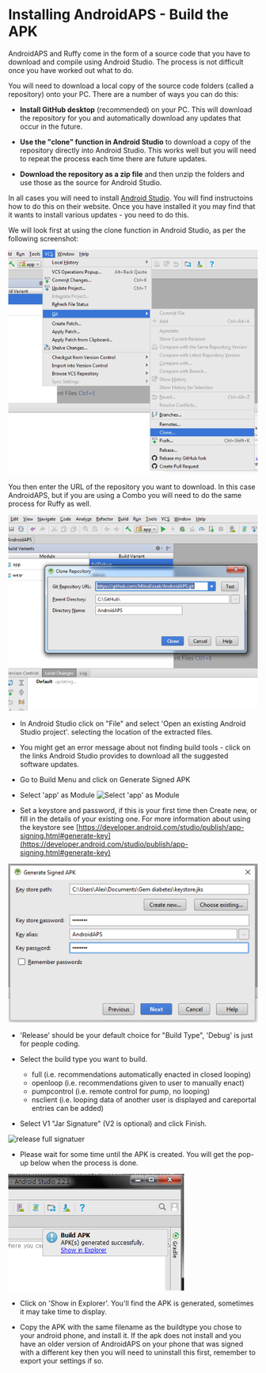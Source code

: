 # Installing AndroidAPS - Build the APK

AndroidAPS and Ruffy come in the form of a source code that you have to download and compile using Android Studio. The process is not difficult once you have worked out what to do.

You will need to download a local copy of the source code folders (called a repository) onto your PC. There are a number of ways you can do this:

* **Install GitHub desktop** (recommended) on your PC. This will download the repository for you and automatically download any updates that occur in the future. 

* **Use the "clone" function in Android Studio** to download a copy of the repository directly into Android Studio. This works well but you will need to repeat the process each time there are future updates.

* **Download the repository as a zip file** and then unzip the folders and use those as the source for Android Studio. 

In all cases you will need to install [Android Studio](https://developer.android.com/studio/install.html). You will find instructoins how to do this on their website. Once you have installed it you may find that it wants to install various updates - you need to do this.

We will look first at using the clone function in Android Studio, as per the following screenshot:

![](../images/Screenshot_git_clone.png)

You then enter the URL of the repository you want to download. In this case AndroidAPS, but if you are using a Combo you will need to do the same process for Ruffy as well.

![](../images/Screenshot_git_clone_2.png)


* In Android Studio click on "File" and select 'Open an existing Android Studio project'. selecting the location of the extracted files.

* You might get an error message about not finding build tools - click on the links Android Studio provides to download all the suggested software updates.
 
* Go to Build Menu and click on Generate Signed APK

* Select 'app' as Module
![Select 'app' as Module](https://user-images.githubusercontent.com/9692866/38299495-8885e446-37fa-11e8-9d19-cb05fd1bb506.png)

* Set a keystore and password, if this is your first time then Create new, or fill in the details of your existing one.  For more information about using the keystore see [https://developer.android.com/studio/publish/app-signing.html#generate-key](https://developer.android.com/studio/publish/app-signing.html#generate-key)

![](../images/generate_signed_APK.png)

* 'Release' should be your default choice for "Build Type", 'Debug' is just for people coding.
* Select the build type you want to build. 
    * full (i.e. recommendations automatically enacted in closed looping)
    * openloop (i.e. recommendations given to user to manually enact)
    * pumpcontrol (i.e. remote control for pump, no looping)
    * nsclient (i.e. looping data of another user is displayed and careportal entries can be added)

*   Select V1 "Jar Signature" (V2 is optional) and click Finish. 

![release full signatuer](https://user-images.githubusercontent.com/9692866/38299493-8838e38a-37fa-11e8-8c28-3fa6071e7a76.png)

* Please wait for some time until the APK is created. You will get the pop-up below when the process is done.

![](../images/androidstudio3.png)

* Click on 'Show in Explorer'. You'll find the APK is generated, sometimes it may take time to display.

* Copy the APK with the same filename as the buildtype you chose to your android phone, and install it.  If the apk does not install and you have an older version of AndroidAPS on your phone that was signed with a different key then you will need to uninstall this first, remember to export your settings if so.
